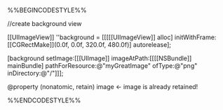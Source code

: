 



%%BEGINCODESTYLE%%

//create background view
	
[[UIImageView]] ''background = [[[[[UIImageView]] alloc] initWithFrame:[[CGRectMake]](0.0f, 0.0f, 320.0f, 480.0f)] autorelease];

[background setImage:[[[UIImage]] imageAtPath:[[[[NSBundle]] mainBundle] 
             pathForResource:@"myGreatImage"
             ofType:@"png" 
             inDirectory:@"/"]]];

@property (nonatomic, retain) image <- image is already retained!

%%ENDCODESTYLE%%